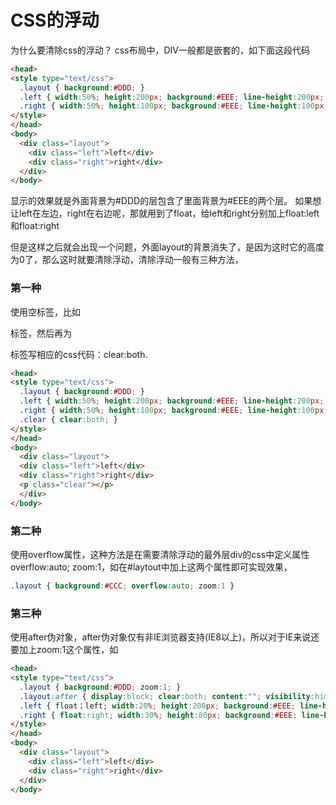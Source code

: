# CSS的浮动
为什么要清除css的浮动？
css布局中，DIV一般都是嵌套的，如下面这段代码
```html
<head>
<style type="text/css">
  .layout { background:#DDD; }
  .left { width:50%; height:200px; background:#EEE; line-height:200px; }
  .right { width:50%; height:100px; background:#EEE; line-height:100px; }
</style>
</head>
<body>
  <div class="layout">
    <div class="left">left</div>
    <div class="right">right</div>
  </div>
</body>
```
显示的效果就是外面背景为#DDD的层包含了里面背景为#EEE的两个层。
如果想让left在左边，right在右边呢，那就用到了float，给left和right分别加上float:left和float:right

但是这样之后就会出现一个问题，外面layout的背景消失了，是因为这时它的高度为0了，那么这时就要清除浮动，清除浮动一般有三种方法，

### 第一种
使用空标签，比如<p>标签，然后再为<p>标签写相应的css代码：clear:both.
```html
<head>
<style type="text/css">
  .layout { background:#DDD; }
  .left { width:50%; height:200px; background:#EEE; line-height:200px; }
  .right { width:50%; height:100px; background:#EEE; line-height:100px; }
  .clear { clear:both; }
</style>
</head>
<body>
  <div class="layout">
  <div class="left">left</div>
  <div class="right">right</div>
  <p class="clear"></p>
  </div>
</body>
```
### 第二种
使用overflow属性，这种方法是在需要清除浮动的最外层div的css中定义属性overflow:auto; zoom:1，如在#laytout中加上这两个属性即可实现效果，
```css
.layout { background:#CCC; overflow:auto; zoom:1 }
```
### 第三种
使用after伪对象，after伪对象仅有非IE浏览器支持(IE8以上)，所以对于IE来说还要加上zoom:1这个属性，如
```html
<head>
<style type="text/css">
  .layout { background:#DDD; zoom:1; }
  .layout:after { display:block; clear:both; content:""; visibility:hidden; height:0; }
  .left { float；left; width:20%; height:200px; background:#EEE; line-height:200px;}
  .right { float:right; width:30%; height:80px; background:#EEE; line-height:80px; }
</style>
</head>
<body>
  <div class="layout">
    <div class="left">left</div>
    <div class="right">right</div>
  </div>
</body>
```